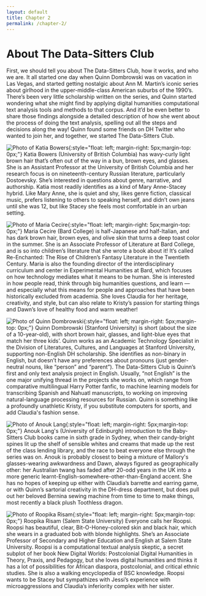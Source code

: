 ```yaml
---
layout: default
title: Chapter 2
permalink: /chapter-2/
---
```


# About The Data-Sitters Club

First, we should tell you about The Data-Sitters Club, how it works, and who we are. It all started one day when Quinn Dombrowski was on vacation in Las Vegas, and started getting nostalgic about Ann M. Martin’s iconic series about girlhood in the upper-middle-class American suburbs of the 1990’s. There’s been very little scholarship written on the series, and Quinn started wondering what she might find by applying digital humanities computational text analysis tools and methods to that corpus. And it’d be even better to share those findings alongside a detailed description of how she went about the process of doing the text analysis, spelling out all the steps and decisions along the way! Quinn found some friends on DH Twitter who wanted to join her, and together, we started The Data-Sitters Club.

![Photo of Katia Bowers](https://github.com/datasittersclub/site/blob/master/katiapic.jpg?raw=true){:style="float: left; margin-right: 5px;margin-top: 0px;"} Katia Bowers (University of British Columbia) has wavy-curly light brown hair that’s often out of the way in a bun, brown eyes, and glasses. She is an Assistant Professor at the University of British Columbia and her research focus is on nineteenth-century Russian literature, particularly Dostoevsky. She’s interested in questions about genre, narrative, and authorship. Katia most readily identifies as a kind of Mary Anne-Stacey hybrid. Like Mary Anne, she is quiet and shy, likes genre fiction, classical music, prefers listening to others to speaking herself, and didn’t own jeans until she was 12, but like Stacey she feels most comfortable in an urban setting.

![Photo of Maria Cecire](https://raw.githubusercontent.com/datasittersclub/site/master/mariapic.jpeg){:style="float: left; margin-right: 5px;margin-top: 0px;"} Maria Cecire (Bard College) is half-Japanese and half-Italian, and has dark brown hair, brown eyes, and olive skin that turns a deep toast color in the summer. She is an Associate Professor of Literature at Bard College, and is so into children’s literature that she wrote a book about it! It’s called Re-Enchanted: The Rise of Children’s Fantasy Literature in the Twentieth Century. Maria is also the founding director of the interdisciplinary curriculum and center in Experimental Humanities at Bard, which focuses on how technology mediates what it means to be human. She is interested in how people read, think through big humanities questions, and learn — and especially what this means for people and approaches that have been historically excluded from academia. She loves Claudia for her heritage, creativity, and style, but can also relate to Kristy’s passion for starting things and Dawn’s love of healthy food and warm weather!

![Photo of Quinn Dombrowski](https://github.com/datasittersclub/site/blob/master/quinnpic.jpg?raw=true){:style="float: left; margin-right: 5px;margin-top: 0px;"} Quinn Dombrowski (Stanford University) is short (about the size of a 10-year-old), with short brown hair, glasses, and light-blue eyes that match her three kids’. Quinn works as an Academic Technology Specialist in the Division of Literatures, Cultures, and Languages at Stanford University, supporting non-English DH scholarship. She identifies as non-binary in English, but doesn’t have any preferences about pronouns (just gender-neutral nouns, like “person” and “parent”). The Data-Sitters Club is Quinn’s first and only text analysis project in English. Usually, “not English” is the one major unifying thread in the projects she works on, which range from comparative multilingual Harry Potter fanfic, to machine learning models for transcribing Spanish and Nahuatl manuscripts, to working on improving natural-language processing resources for Russian. Quinn is something like a profoundly unathletic Kristy, if you substitute computers for sports, and add Claudia's fashion sense.

![Photo of Anouk Lang](https://raw.githubusercontent.com/datasittersclub/site/master/anoukpic.jpg){:style="float: left; margin-right: 5px;margin-top: 0px;"} Anouk Lang's (University of Edinburgh) introduction to the Baby-Sitters Club books came in sixth grade in Sydney, when their candy-bright spines lit up the shelf of sensible whites and creams that made up the rest of the class lending library, and the race to beat everyone else through the series was on. Anouk is probably closest to being a mixture of Mallory's glasses-wearing awkwardness and Dawn, always figured as geographically other: her Australian twang has faded after 20-odd years in the UK into a more generic learnt-English-somewhere-other-than-England accent. She has no hopes of keeping up either with Claudia’s barrette and earring game, or with Quinn’s sartorial creativity in the DH-dress department, but does pull out her beloved Bernina sewing machine from time to time to make things, most recently a black plush Toothless dragon.

![Photo of Roopika Risam](https://github.com/datasittersclub/site/blob/master/roopsipic.jpg?raw=true){:style="float: left; margin-right: 5px;margin-top: 0px;"} Roopika Risam (Salem State University) Everyone calls her Roopsi. Roopsi has beautiful, clear, Bit-O-Honey-colored skin and black hair, which she wears in a graduated bob with blonde highlights. She’s an Associate Professor of Secondary and Higher Education and English at Salem State University. Roopsi is a computational textual analysis skeptic, a secret subplot of her book New Digital Worlds: Postcolonial Digital Humanities in Theory, Praxis, and Pedagogy, but she loves digital humanities and thinks it has a lot of possibilities for African diaspora, postcolonial, and critical ethnic studies. She is also a walking encyclopedia of BSC knowledge. Roopsi wants to be Stacey but sympathizes with Jessi’s experience with microaggressions and Claudia’s inferiority complex with her sister.
